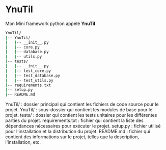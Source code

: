 # YnuTil
Mon Mini framework python appelé **YnuTil**
```bash
YnuTil/
|-- YnuTil/
|   |-- __init__.py
|   |-- core.py
|   |-- database.py
|   |-- utils.py
|-- tests/
|   |-- __init__.py
|   |-- test_core.py
|   |-- test_database.py
|   |-- test_utils.py
|-- requirements.txt
|-- setup.py
|-- README.md
```
YnuTil/ : dossier principal qui contient les fichiers de code source pour le projet.
YnuTil/ : sous-dossier qui contient les modules de base pour le projet.
tests/ : dossier qui contient les tests unitaires pour les différentes parties du projet.
requirements.txt : fichier qui contient la liste des dépendances nécessaires pour exécuter le projet.
setup.py : fichier utilisé pour l'installation et la distribution du projet.
README.md : fichier qui contient des informations sur le projet, telles que la description, l'installation, etc.


